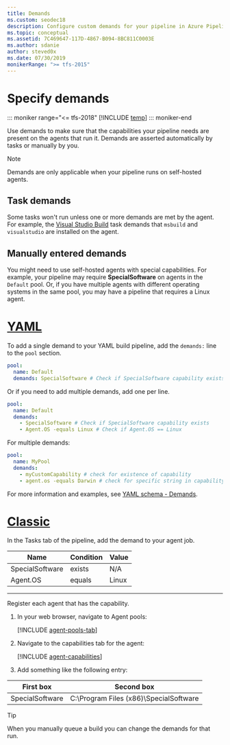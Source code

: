 ```yaml
---
title: Demands
ms.custom: seodec18
description: Configure custom demands for your pipeline in Azure Pipelines, Azure DevOps Server, or Team Foundation Server.
ms.topic: conceptual
ms.assetid: 7C469647-117D-4867-B094-8BC811C0003E
ms.author: sdanie
author: steved0x
ms.date: 07/30/2019
monikerRange: ">= tfs-2015"
---
```


# Specify demands

::: moniker range="<= tfs-2018"
[!INCLUDE [temp](../includes/concept-rename-note.md)]
::: moniker-end

Use demands to make sure that the capabilities your pipeline needs are present on the agents that run it. Demands are asserted automatically by tasks or manually by you.

> [!NOTE]
> Demands are only applicable when your pipeline runs on self-hosted agents.

## Task demands

Some tasks won't run unless one or more demands are met by the agent. For example, the [Visual Studio Build](../tasks/build/visual-studio-build.md) task demands that `msbuild` and `visualstudio` are installed on the agent.

## Manually entered demands

You might need to use self-hosted agents with special capabilities. For example, your pipeline may require **SpecialSoftware** on agents in the `Default` pool. Or, if you have multiple agents with different operating systems in the same pool, you may have a pipeline that requires a Linux agent.

# [YAML](#tab/yaml)

To add a single demand to your YAML build pipeline, add the `demands:` line to the `pool` section.

```yaml
pool:
  name: Default
  demands: SpecialSoftware # Check if SpecialSoftware capability exists
```

Or if you need to add multiple demands, add one per line.

```yaml
pool:
  name: Default
  demands:
    - SpecialSoftware # Check if SpecialSoftware capability exists
    - Agent.OS -equals Linux # Check if Agent.OS == Linux
```

For multiple demands:

```yaml
pool:
  name: MyPool
  demands:
    - myCustomCapability # check for existence of capability
    - agent.os -equals Darwin # check for specific string in capability
```

For more information and examples, see [YAML schema - Demands](../yaml-schema.md#demands).

# [Classic](#tab/classic)

In the Tasks tab of the pipeline, add the demand to your agent job.

| Name            | Condition | Value |
| --------------- | --------- | ----- |
| SpecialSoftware | exists    | N/A   |
| Agent.OS        | equals    | Linux |

---

Register each agent that has the capability.

1. In your web browser, navigate to Agent pools:

   [!INCLUDE [agent-pools-tab](../agents/includes/agent-pools-tab.md)]

1. Navigate to the capabilities tab for the agent:

   [!INCLUDE [agent-capabilities](../agents/includes/agent-capabilities-tab.md)]

1. Add something like the following entry:

| First box       | Second box                             |
| --------------- | -------------------------------------- |
| SpecialSoftware | C:\Program Files (x86)\SpecialSoftware |

> [!TIP]
> When you manually queue a build you can change the demands for that run.
